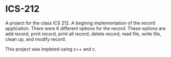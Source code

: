# ICS-212
A project for the class ICS 212. A beginng implementation of the record application. There were 6 different options for the record. These options are add record, print record, print all record, delete record, read file, write file, clean up, and modify record. 

This project was impleted using c++ and c. 
